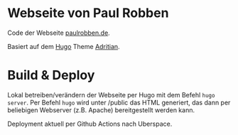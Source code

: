 # Webseite von Paul Robben

Code der Webseite [paulrobben.de](https://paulrobben.de).

Basiert auf dem [Hugo](https://gohugo.io/) Theme [Adritian](https://github.com/zetxek/adritian-free-hugo-theme).

# Build & Deploy
Lokal betreiben/verändern der Webseite per Hugo mit dem Befehl `hugo server`. Per Befehl `hugo` wird unter /public das HTML generiert, das dann per beliebigen Webserver (z.B. Apache) bereitgestellt werden kann.

Deployment aktuell per Github Actions nach Uberspace.
